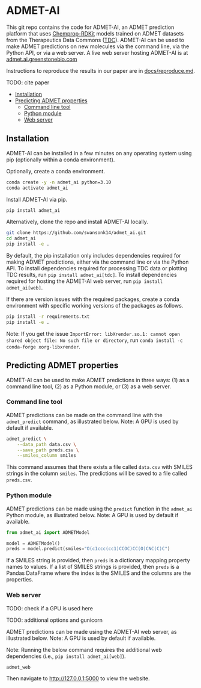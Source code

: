 # ADMET-AI

This git repo contains the code for ADMET-AI, an ADMET prediction platform that uses [Chemprop-RDKit]((https://github.com/chemprop/chemprop)) models trained on ADMET datasets from the Therapeutics Data Commons ([TDC](https://tdcommons.ai/)). ADMET-AI can be used to make ADMET predictions on new molecules via the command line, via the Python API, or via a web server. A live web server hosting ADMET-AI is at [admet.ai.greenstonebio.com](https://admet.ai.greenstonebio.com)

Instructions to reproduce the results in our paper are in [docs/reproduce.md](docs/reproduce.md).

TODO: cite paper

- [Installation](#installation)
- [Predicting ADMET properties](#predicting-admet-properties)
  * [Command line tool](#command-line-tool)
  * [Python module](#python-module)
  * [Web server](#web-server)

## Installation

ADMET-AI can be installed in a few minutes on any operating system using pip (optionally within a conda environment).

Optionally, create a conda environment.

```bash
conda create -y -n admet_ai python=3.10
conda activate admet_ai
```

Install ADMET-AI via pip.

```bash
pip install admet_ai
```

Alternatively, clone the repo and install ADMET-AI locally.

```bash
git clone https://github.com/swansonk14/admet_ai.git
cd admet_ai
pip install -e .
```

By default, the pip installation only includes dependencies required for making ADMET predictions, either via the command line or via the Python API. To install dependencies required for processing TDC data or plotting TDC results, run `pip install admet_ai[tdc]`. To install dependencies required for hosting the ADMET-AI web server, run `pip install admet_ai[web]`.

If there are version issues with the required packages, create a conda environment with specific working versions of the packages as follows.

```bash
pip install -r requirements.txt
pip install -e .
```

Note: If you get the issue `ImportError: libXrender.so.1: cannot open shared object file: No such file or directory`, run `conda install -c conda-forge xorg-libxrender`.

## Predicting ADMET properties

ADMET-AI can be used to make ADMET predictions in three ways: (1) as a command line tool, (2) as a Python module, or (3) as a web server.

### Command line tool

ADMET predictions can be made on the command line with the `admet_predict` command, as illustrated below. Note: A GPU is used by default if available.

```bash
admet_predict \
    --data_path data.csv \
    --save_path preds.csv \
    --smiles_column smiles
```

This command assumes that there exists a file called `data.csv` with SMILES strings in the column `smiles`. The predictions will be saved to a file called `preds.csv`.

### Python module

ADMET predictions can be made using the `predict` function in the `admet_ai` Python module, as illustrated below. Note: A GPU is used by default if available.

```python
from admet_ai import ADMETModel

model = ADMETModel()
preds = model.predict(smiles="O(c1ccc(cc1)CCOC)CC(O)CNC(C)C")
```

If a SMILES string is provided, then `preds` is a dictionary mapping property names to values. If a list of SMILES strings is provided, then `preds` is a Pandas DataFrame where the index is the SMILES and the columns are the properties.

### Web server

TODO: check if a GPU is used here

TODO: additional options and gunicorn

ADMET predictions can be made using the ADMET-AI web server, as illustrated below. Note: A GPU is used by default if available.

Note: Running the below command requires the additional web dependencies (i.e., `pip install admet_ai[web]`).

```bash
admet_web
```

Then navigate to http://127.0.0.1:5000 to view the website.
